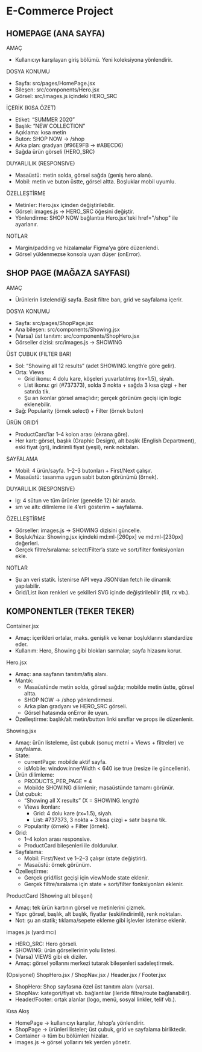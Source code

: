 # E-Commerce Project

HOMEPAGE (ANA SAYFA)
--------------------------------
AMAÇ
- Kullanıcıyı karşılayan giriş bölümü. Yeni koleksiyona yönlendirir.

DOSYA KONUMU
- Sayfa: src/pages/HomePage.jsx
- Bileşen: src/components/Hero.jsx
- Görsel: src/images.js içindeki HERO_SRC

İÇERİK (KISA ÖZET)
- Etiket: “SUMMER 2020”
- Başlık: “NEW COLLECTION”
- Açıklama: kısa metin
- Buton: SHOP NOW → /shop
- Arka plan: gradyan (#96E9FB → #ABECD6)
- Sağda ürün görseli (HERO_SRC)

DUYARLILIK (RESPONSIVE)
- Masaüstü: metin solda, görsel sağda (geniş hero alanı).
- Mobil: metin ve buton üstte, görsel altta. Boşluklar mobil uyumlu.

ÖZELLEŞTİRME
- Metinler: Hero.jsx içinden değiştirilebilir.
- Görsel: images.js → HERO_SRC öğesini değiştir.
- Yönlendirme: SHOP NOW bağlantısı Hero.jsx’teki href="/shop" ile ayarlanır.

NOTLAR
- Margin/padding ve hizalamalar Figma’ya göre düzenlendi.
- Görsel yüklenmezse konsola uyarı düşer (onError).



SHOP PAGE (MAĞAZA SAYFASI)
--------------------------------
AMAÇ
- Ürünlerin listelendiği sayfa. Basit filtre barı, grid ve sayfalama içerir.

DOSYA KONUMU
- Sayfa: src/pages/ShopPage.jsx
- Ana bileşen: src/components/Showing.jsx
- (Varsa) üst tanıtım: src/components/ShopHero.jsx
- Görseller dizisi: src/images.js → SHOWING

ÜST ÇUBUK (FILTER BAR)
- Sol: “Showing all 12 results” (adet SHOWING.length’e göre gelir).
- Orta: Views
  - Grid ikonu: 4 dolu kare, köşeleri yuvarlatılmış (rx=1.5), siyah.
  - List ikonu: gri (#737373), solda 3 nokta + sağda 3 kısa çizgi + her satırda tik.
  - Şu an ikonlar görsel amaçlıdır; gerçek görünüm geçişi için logic eklenebilir.
- Sağ: Popularity (örnek select) + Filter (örnek buton)

ÜRÜN GRID’İ
- ProductCard’lar 1–4 kolon arası (ekrana göre).
- Her kart: görsel, başlık (Graphic Design), alt başlık (English Department), eski fiyat (gri), indirimli fiyat (yeşil), renk noktaları.

SAYFALAMA
- Mobil: 4 ürün/sayfa. 1–2–3 butonları + First/Next çalışır.
- Masaüstü: tasarıma uygun sabit buton görünümü (örnek).

DUYARLILIK (RESPONSIVE)
- lg: 4 sütun ve tüm ürünler (genelde 12) bir arada.
- sm ve altı: dilimleme ile 4’erli gösterim + sayfalama.

ÖZELLEŞTİRME
- Görseller: images.js → SHOWING dizisini güncelle.
- Boşluk/hiza: Showing.jsx içindeki md:ml-[260px] ve md:ml-[230px] değerleri.
- Gerçek filtre/sıralama: select/Filter’a state ve sort/filter fonksiyonları ekle.

NOTLAR
- Şu an veri statik. İstenirse API veya JSON’dan fetch ile dinamik yapılabilir.
- Grid/List ikon renkleri ve şekilleri SVG içinde değiştirilebilir (fill, rx vb.).



KOMPONENTLER (TEKER TEKER)
--------------------------------
Container.jsx
- Amaç: içerikleri ortalar, maks. genişlik ve kenar boşluklarını standardize eder.
- Kullanım: Hero, Showing gibi blokları sarmalar; sayfa hizasını korur.

Hero.jsx
- Amaç: ana sayfanın tanıtım/afiş alanı.
- Mantık:
  - Masaüstünde metin solda, görsel sağda; mobilde metin üstte, görsel altta.
  - SHOP NOW → /shop yönlendirmesi.
  - Arka plan gradyanı ve HERO_SRC görseli.
  - Görsel hatasında onError ile uyarı.
- Özelleştirme: başlık/alt metin/button linki sınıflar ve props ile düzenlenir.

Showing.jsx
- Amaç: ürün listeleme, üst çubuk (sonuç metni + Views + filtreler) ve sayfalama.
- State:
  - currentPage: mobilde aktif sayfa.
  - isMobile: window.innerWidth < 640 ise true (resize ile güncellenir).
- Ürün dilimleme:
  - PRODUCTS_PER_PAGE = 4
  - Mobilde SHOWING dilimlenir; masaüstünde tamamı görünür.
- Üst çubuk:
  - “Showing all X results” (X = SHOWING.length)
  - Views ikonları:
    * Grid: 4 dolu kare (rx=1.5), siyah.
    * List: #737373, 3 nokta + 3 kısa çizgi + satır başına tik.
  - Popularity (örnek) + Filter (örnek).
- Grid:
  - 1–4 kolon arası responsive.
  - ProductCard bileşenleri ile doldurulur.
- Sayfalama:
  - Mobil: First/Next ve 1–2–3 çalışır (state değiştirir).
  - Masaüstü: örnek görünüm.
- Özelleştirme:
  - Gerçek grid/list geçişi için viewMode state eklenir.
  - Gerçek filtre/sıralama için state + sort/filter fonksiyonları eklenir.

ProductCard (Showing alt bileşeni)
- Amaç: tek ürün kartının görsel ve metinlerini çizmek.
- Yapı: görsel, başlık, alt başlık, fiyatlar (eski/indirimli), renk noktaları.
- Not: şu an statik; tıklama/sepete ekleme gibi işlevler istenirse eklenir.

images.js (yardımcı)
- HERO_SRC: Hero görseli.
- SHOWING: ürün görsellerinin yolu listesi.
- (Varsa) VIEWS gibi ek diziler.
- Amaç: görsel yollarını merkezi tutarak bileşenleri sadeleştirmek.

(Opsiyonel) ShopHero.jsx / ShopNav.jsx / Header.jsx / Footer.jsx
- ShopHero: Shop sayfasına özel üst tanıtım alanı (varsa).
- ShopNav: kategori/fiyat vb. bağlantılar (ileride filtre/route bağlanabilir).
- Header/Footer: ortak alanlar (logo, menü, sosyal linkler, telif vb.).

Kısa Akış
- HomePage → kullanıcıyı karşılar, /shop’a yönlendirir.
- ShopPage → ürünleri listeler; üst çubuk, grid ve sayfalama birliktedir.
- Container → tüm bu bölümleri hizalar.
- images.js → görsel yollarını tek yerden yönetir.
